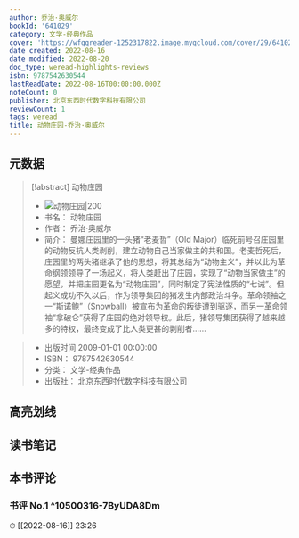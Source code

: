 ```yaml
---
author: 乔治·奥威尔
bookId: '641029'
category: 文学-经典作品
cover: 'https://wfqqreader-1252317822.image.myqcloud.com/cover/29/641029/t7_641029.jpg'
date created: 2022-08-16
date modified: 2022-08-20
doc_type: weread-highlights-reviews
isbn: 9787542630544
lastReadDate: 2022-08-16T00:00:00.000Z
noteCount: 0
publisher: 北京东西时代数字科技有限公司
reviewCount: 1
tags: weread
title: 动物庄园-乔治·奥威尔
---
```


## 元数据

> [!abstract] 动物庄园
> - ![ 动物庄园|200](https://wfqqreader-1252317822.image.myqcloud.com/cover/29/641029/t7_641029.jpg)
> - 书名： 动物庄园
> - 作者： 乔治·奥威尔
> - 简介： 曼娜庄园里的一头猪“老麦哲”（Old Major）临死前号召庄园里的动物反抗人类剥削，建立动物自己当家做主的共和国。老麦哲死后，庄园里的两头猪继承了他的思想，将其总结为“动物主义”，并以此为革命纲领领导了一场起义，将人类赶出了庄园，实现了“动物当家做主”的愿望，并把庄园更名为“动物庄园”，同时制定了宪法性质的“七诫”。但起义成功不久以后，作为领导集团的猪发生内部政治斗争。革命领袖之一“斯诺鲍”（Snowball）被宣布为革命的叛徒遭到驱逐，而另一革命领袖“拿破仑”获得了庄园的绝对领导权。此后，猪领导集团获得了越来越多的特权，最终变成了比人类更甚的剥削者……

> - 出版时间 2009-01-01 00:00:00
> - ISBN： 9787542630544
> - 分类： 文学-经典作品
> - 出版社： 北京东西时代数字科技有限公司

## 高亮划线

## 读书笔记

## 本书评论

### 书评 No.1 ^10500316-7ByUDA8Dm

⏱ [[2022-08-16]] 23:26
